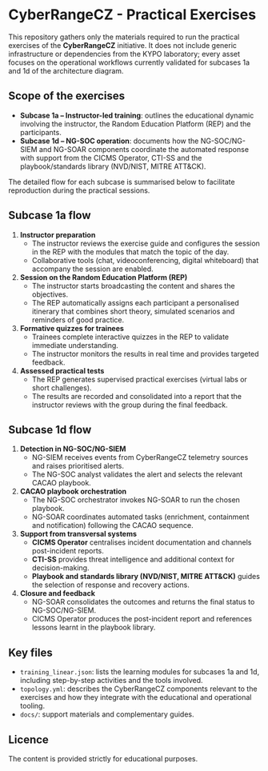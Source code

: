 # CyberRangeCZ - Practical Exercises

This repository gathers only the materials required to run the practical exercises of the **CyberRangeCZ** initiative. It does not include generic infrastructure or dependencies from the KYPO laboratory; every asset focuses on the operational workflows currently validated for subcases 1a and 1d of the architecture diagram.

## Scope of the exercises

- **Subcase 1a – Instructor-led training**: outlines the educational dynamic involving the instructor, the Random Education Platform (REP) and the participants.
- **Subcase 1d – NG-SOC operation**: documents how the NG-SOC/NG-SIEM and NG-SOAR components coordinate the automated response with support from the CICMS Operator, CTI-SS and the playbook/standards library (NVD/NIST, MITRE ATT&CK).

The detailed flow for each subcase is summarised below to facilitate reproduction during the practical sessions.

## Subcase 1a flow

1. **Instructor preparation**
   - The instructor reviews the exercise guide and configures the session in the REP with the modules that match the topic of the day.
   - Collaborative tools (chat, videoconferencing, digital whiteboard) that accompany the session are enabled.
2. **Session on the Random Education Platform (REP)**
   - The instructor starts broadcasting the content and shares the objectives.
   - The REP automatically assigns each participant a personalised itinerary that combines short theory, simulated scenarios and reminders of good practice.
3. **Formative quizzes for trainees**
   - Trainees complete interactive quizzes in the REP to validate immediate understanding.
   - The instructor monitors the results in real time and provides targeted feedback.
4. **Assessed practical tests**
   - The REP generates supervised practical exercises (virtual labs or short challenges).
   - The results are recorded and consolidated into a report that the instructor reviews with the group during the final feedback.

## Subcase 1d flow

1. **Detection in NG-SOC/NG-SIEM**
   - NG-SIEM receives events from CyberRangeCZ telemetry sources and raises prioritised alerts.
   - The NG-SOC analyst validates the alert and selects the relevant CACAO playbook.
2. **CACAO playbook orchestration**
   - The NG-SOC orchestrator invokes NG-SOAR to run the chosen playbook.
   - NG-SOAR coordinates automated tasks (enrichment, containment and notification) following the CACAO sequence.
3. **Support from transversal systems**
   - **CICMS Operator** centralises incident documentation and channels post-incident reports.
   - **CTI-SS** provides threat intelligence and additional context for decision-making.
   - **Playbook and standards library (NVD/NIST, MITRE ATT&CK)** guides the selection of response and recovery actions.
4. **Closure and feedback**
   - NG-SOAR consolidates the outcomes and returns the final status to NG-SOC/NG-SIEM.
   - CICMS Operator produces the post-incident report and references lessons learnt in the playbook library.

## Key files

- `training_linear.json`: lists the learning modules for subcases 1a and 1d, including step-by-step activities and the tools involved.
- `topology.yml`: describes the CyberRangeCZ components relevant to the exercises and how they integrate with the educational and operational tooling.
- `docs/`: support materials and complementary guides.

## Licence

The content is provided strictly for educational purposes.
